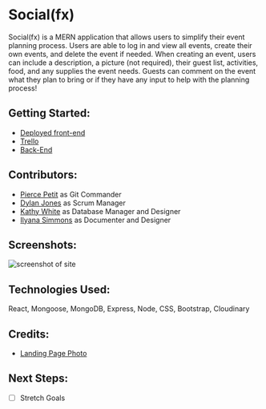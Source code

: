# Social(fx)

Social(fx) is a MERN application that allows users to simplify their event planning process. Users are able to log in and view all events, create their own events, and delete the event if needed. When creating an event, users can include a description, a picture (not required), their guest list, activities, food, and any supplies the event needs. Guests can comment on the event what they plan to bring or if they have any input to help with the planning process!

## Getting Started:
- [Deployed front-end]()
- [Trello](https://trello.com/b/1y1ATLh3/react-3)
- [Back-End](https://github.com/piercepetit7/socialfx-back-end)

## Contributors:
- [Pierce Petit](https://github.com/piercepetit7) as Git Commander
- [Dylan Jones](https://github.com/jonesdy99) as Scrum Manager
- [Kathy White](https://github.com/kawhite8503) as Database Manager and Designer
- [Ilyana Simmons](https://github.com/ilsyim) as Documenter and Designer

## Screenshots:
![screenshot of site]()
## Technologies Used:
React, Mongoose, MongoDB, Express, Node, CSS, Bootstrap, Cloudinary
  

## Credits:  
- [Landing Page Photo](https://www.matchingfoodandwine.com/news/entertaining/-six-top-tips-for-creating-a-vegan-and-gluten-free-barbecue/)

## Next Steps:
- [ ] Stretch Goals